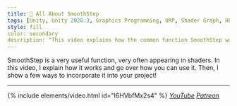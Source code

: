 ```yaml
---
title: 🧈 All About SmoothStep
tags: [Unity, Unity 2020.3, Graphics Programming, URP, Shader Graph, HLSL, C#, Shader, Basics, Math, Video]
style: fill
color: secondary 
description: "This video explains how the common function SmoothStep works and shows how to use it."
---
```


SmoothStep is a very useful function, very often appearing in shaders. In this video, I explain how it works and go over how you can use it. Then, I show a few ways to incorporate it into your project!

***

{% include elements/video.html id="I6HVbfMx2s4" %}
*[YouTube](https://youtu.be/I6HVbfMx2s4) [Patreon](https://www.patreon.com/posts/files-all-about-49632815)* 